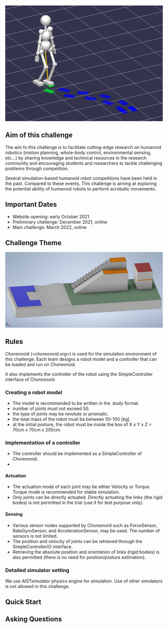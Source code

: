 ![top image](fig/robot.png "Top Image")

## Aim of this challenge
The aim fo this challenge is to facilitate cutting-edge research on humanoid robotics
 (motion planning, whole-body control, environmental sensing, etc...)
 by sharing knowledge and technical resources in the research community and
 encouraging students and researchers to tackle challenging problems through competition.

Several simulation-based humanoid robot competitions have been held in the past.
Compared to these events, This challenge is aiming at exploring the potential ability of humanoid robots to
perform acrobatic movements.


## Important Dates

- Website opening: early October 2021
- Preliminary challenge: December 2021, online
- Main challenge: March 2022, online

## Challenge Theme

![field](fig/field.png "Athletics Field")

## Rules

Choreonoid (<choreonoid.org>) is used for the simulation environment of this challenge.
Each team designs a robot model and a controller that can be loaded and run on Choreonoid.

It also implements the controller of the robot using the SimpleController interface of Choreonoid.

### Creating a robot model

- The model is recommended to be written in the .body format.
- number of joints must not exceed 50.
- the type of joints may be revolute or prismatic.
- the total mass of the robot must be between 50-100 [kg].
- at the initial posture, the robot must be inside the box of X x Y x Z = 70cm x 70cm x 200cm.

### Implementation of a controller

- The controller should be implemented as a SimpleController of Choreonoid.
- 

#### Actuation
- The actuation mode of each joint may be either Velocity or Torque.
  Torque mode is recommended for stable simulation.
- Only joints can be directly actuated.
  Directly actuating the links (the rigid bodes) is not permitted in the trial (use it for test purpose only).
  
#### Sensing
- Various sensor nodes supported by Choreonoid such as ForceSensor, RateGyroSensor, and AccelerationSensor, may be used.
  The number of sensors is not limited.
- The position and velocity of joints can be retrieved through the SimpleControllerIO interface.
- Retrieving the absolute position and orientation of links (rigid bodies) is also permitted
  (there is no need for position/posture estimation).

### Detailed simulator setting

We use AISTsimulator physics engine for simulation.
Use of other simulators is not allowed in this challenge.




## Quick Start



## Asking Questions



